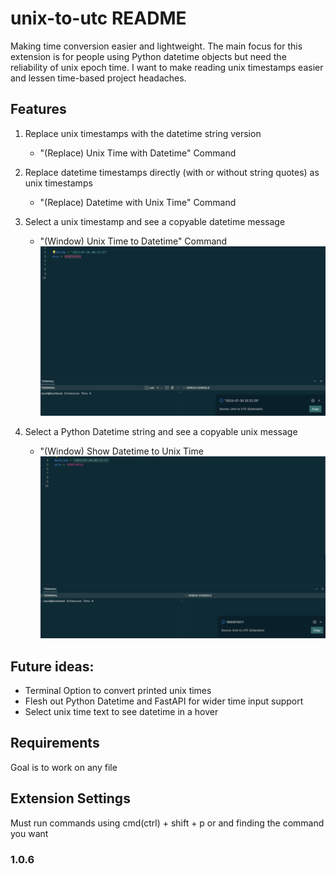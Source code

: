 # unix-to-utc README

Making time conversion easier and lightweight. The main focus for this extension is for people using Python datetime objects but need the reliability of unix epoch time. I want to make reading unix timestamps easier and lessen time-based project headaches.

## Features

1. Replace unix timestamps with the datetime string version

   - "(Replace) Unix Time with Datetime" Command

2. Replace datetime timestamps directly (with or without string quotes) as unix timestamps

   - "(Replace) Datetime with Unix Time" Command

3. Select a unix timestamp and see a copyable datetime message

   - "(Window) Unix Time to Datetime" Command
     ![Unix-to-Datetime](images/Screenshot%202023-07-30%20at%208.58.06%20PM.png)

4. Select a Python Datetime string and see a copyable unix message

   - "(Window) Show Datetime to Unix Time
     ![Datetime-to-Unix](images/Screenshot%202023-07-30%20at%208.58.27%20PM.png)

## Future ideas: 
   - Terminal Option to convert printed unix times
   - Flesh out Python Datetime and FastAPI for wider time input support
   - Select unix time text to see datetime in a hover

## Requirements

Goal is to work on any file

## Extension Settings

Must run commands using cmd(ctrl) + shift + p or and finding the command you want

### 1.0.6

<!--
## Following extension guidelines

Ensure that you've read through the extensions guidelines and follow the best practices for creating your extension. -->

<!--
- [Extension Guidelines](https://code.visualstudio.com/api/references/extension-guidelines)

## Working with Markdown

You can author your README using Visual Studio Code. Here are some useful editor keyboard shortcuts:

- Split the editor (`Cmd+\` on macOS or `Ctrl+\` on Windows and Linux).
- Toggle preview (`Shift+Cmd+V` on macOS or `Shift+Ctrl+V` on Windows and Linux).
- Press `Ctrl+Space` (Windows, Linux, macOS) to see a list of Markdown snippets.

## For more information

- [Visual Studio Code's Markdown Support](http://code.visualstudio.com/docs/languages/markdown)
- [Markdown Syntax Reference](https://help.github.com/articles/markdown-basics/)

**Enjoy!** -->
